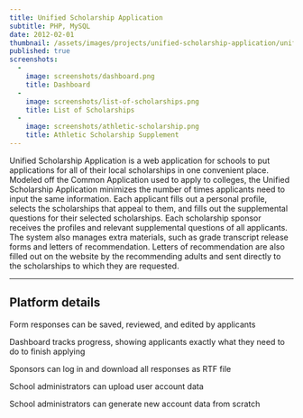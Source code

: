 ```yaml
---
title: Unified Scholarship Application
subtitle: PHP, MySQL
date: 2012-02-01
thumbnail: /assets/images/projects/unified-scholarship-application/unified-scholarship-application.jpg
published: true
screenshots: 
  -
    image: screenshots/dashboard.png
    title: Dashboard
  -
    image: screenshots/list-of-scholarships.png
    title: List of Scholarships
  -
    image: screenshots/athletic-scholarship.png
    title: Athletic Scholarship Supplement
---
```


Unified Scholarship Application is a web application for schools to put applications for all of their local scholarships in one convenient place. Modeled off the Common Application used to apply to colleges, the Unified Scholarship Application minimizes the number of times applicants need to input the same information. Each applicant fills out a personal profile, selects the scholarships that appeal to them, and fills out the supplemental questions for their selected scholarships. Each scholarship sponsor receives the profiles and relevant supplemental questions of all applicants. The system also manages extra materials, such as grade transcript release forms and letters of recommendation. Letters of recommendation are also filled out on the website by the recommending adults and sent directly to the scholarships to which they are requested.

-------

## Platform details

Form responses can be saved, reviewed, and edited by applicants 

Dashboard tracks progress, showing applicants exactly what they need to do to finish applying

Sponsors can log in and download all responses as RTF file

School administrators can upload user account data

School administrators can generate new account data from scratch

